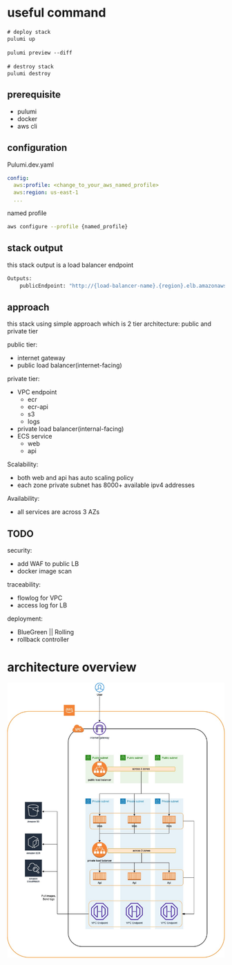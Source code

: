 # useful command

```
# deploy stack
pulumi up

pulumi preview --diff

# destroy stack
pulumi destroy
```

## prerequisite

- pulumi
- docker
- aws cli

## configuration

Pulumi.dev.yaml

```yaml
config:
  aws:profile: <change_to_your_aws_named_profile>
  aws:region: us-east-1
  ...
```

named profile

```sh
aws configure --profile {named_profile}
```

## stack output

this stack output is a load balancer endpoint

```sh
Outputs:
    publicEndpoint: "http://{load-balancer-name}.{region}.elb.amazonaws.com"
```

## approach

this stack using simple approach which is 2 tier architecture: public and private tier

public tier:

- internet gateway
- public load balancer(internet-facing)

private tier:

- VPC endpoint
  - ecr
  - ecr-api
  - s3
  - logs
- private load balancer(internal-facing)
- ECS service
  - web
  - api

Scalability:

- both web and api has auto scaling policy
- each zone private subnet has 8000+ available ipv4 addresses

Availability:

- all services are across 3 AZs

## TODO

security:

- add WAF to public LB
- docker image scan

traceability:

- flowlog for VPC
- access log for LB

deployment:
- BlueGreen || Rolling
- rollback controller

# architecture overview
![architecture overview](./infraDiagram.jpg)

